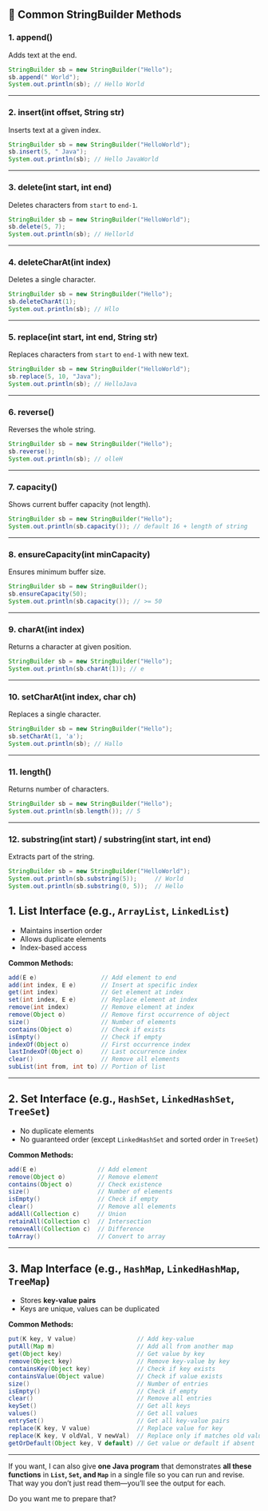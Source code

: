 ## 🔹 **Common StringBuilder Methods**

### 1. **append()**

Adds text at the end.

```java
StringBuilder sb = new StringBuilder("Hello");
sb.append(" World");
System.out.println(sb); // Hello World
```

---

### 2. **insert(int offset, String str)**

Inserts text at a given index.

```java
StringBuilder sb = new StringBuilder("HelloWorld");
sb.insert(5, " Java");
System.out.println(sb); // Hello JavaWorld
```

---

### 3. **delete(int start, int end)**

Deletes characters from `start` to `end-1`.

```java
StringBuilder sb = new StringBuilder("HelloWorld");
sb.delete(5, 7); 
System.out.println(sb); // Hellorld
```

---

### 4. **deleteCharAt(int index)**

Deletes a single character.

```java
StringBuilder sb = new StringBuilder("Hello");
sb.deleteCharAt(1); 
System.out.println(sb); // Hllo
```

---

### 5. **replace(int start, int end, String str)**

Replaces characters from `start` to `end-1` with new text.

```java
StringBuilder sb = new StringBuilder("HelloWorld");
sb.replace(5, 10, "Java");
System.out.println(sb); // HelloJava
```

---

### 6. **reverse()**

Reverses the whole string.

```java
StringBuilder sb = new StringBuilder("Hello");
sb.reverse();
System.out.println(sb); // olleH
```

---

### 7. **capacity()**

Shows current buffer capacity (not length).

```java
StringBuilder sb = new StringBuilder("Hello");
System.out.println(sb.capacity()); // default 16 + length of string
```

---

### 8. **ensureCapacity(int minCapacity)**

Ensures minimum buffer size.

```java
StringBuilder sb = new StringBuilder();
sb.ensureCapacity(50); 
System.out.println(sb.capacity()); // >= 50
```

---

### 9. **charAt(int index)**

Returns a character at given position.

```java
StringBuilder sb = new StringBuilder("Hello");
System.out.println(sb.charAt(1)); // e
```

---

### 10. **setCharAt(int index, char ch)**

Replaces a single character.

```java
StringBuilder sb = new StringBuilder("Hello");
sb.setCharAt(1, 'a');
System.out.println(sb); // Hallo
```

---

### 11. **length()**

Returns number of characters.

```java
StringBuilder sb = new StringBuilder("Hello");
System.out.println(sb.length()); // 5
```

---

### 12. **substring(int start) / substring(int start, int end)**

Extracts part of the string.

```java
StringBuilder sb = new StringBuilder("HelloWorld");
System.out.println(sb.substring(5));     // World
System.out.println(sb.substring(0, 5));  // Hello
```


## **1. List Interface (e.g., `ArrayList`, `LinkedList`)**

* Maintains insertion order
* Allows duplicate elements
* Index-based access

**Common Methods:**

```java
add(E e)                  // Add element to end
add(int index, E e)       // Insert at specific index
get(int index)            // Get element at index
set(int index, E e)       // Replace element at index
remove(int index)         // Remove element at index
remove(Object o)          // Remove first occurrence of object
size()                    // Number of elements
contains(Object o)        // Check if exists
isEmpty()                 // Check if empty
indexOf(Object o)         // First occurrence index
lastIndexOf(Object o)     // Last occurrence index
clear()                   // Remove all elements
subList(int from, int to) // Portion of list
```

---

## **2. Set Interface (e.g., `HashSet`, `LinkedHashSet`, `TreeSet`)**

* No duplicate elements
* No guaranteed order (except `LinkedHashSet` and sorted order in `TreeSet`)

**Common Methods:**

```java
add(E e)                 // Add element
remove(Object o)         // Remove element
contains(Object o)       // Check existence
size()                   // Number of elements
isEmpty()                // Check if empty
clear()                  // Remove all elements
addAll(Collection c)     // Union
retainAll(Collection c)  // Intersection
removeAll(Collection c)  // Difference
toArray()                // Convert to array
```

---

## **3. Map Interface (e.g., `HashMap`, `LinkedHashMap`, `TreeMap`)**

* Stores **key-value pairs**
* Keys are unique, values can be duplicated

**Common Methods:**

```java
put(K key, V value)                 // Add key-value
putAll(Map m)                       // Add all from another map
get(Object key)                     // Get value by key
remove(Object key)                  // Remove key-value by key
containsKey(Object key)             // Check if key exists
containsValue(Object value)         // Check if value exists
size()                              // Number of entries
isEmpty()                           // Check if empty
clear()                             // Remove all entries
keySet()                            // Get all keys
values()                            // Get all values
entrySet()                          // Get all key-value pairs
replace(K key, V value)             // Replace value for key
replace(K key, V oldVal, V newVal)  // Replace only if matches old value
getOrDefault(Object key, V default) // Get value or default if absent
```

---

If you want, I can also give **one Java program** that demonstrates **all these functions** in **`List`, `Set`, and `Map`** in a single file so you can run and revise.
That way you don’t just read them—you’ll see the output for each.

Do you want me to prepare that?
